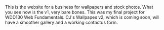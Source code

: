 This is the website for a business for wallpapers and stock photos. What you see now is the v1, very bare bones. This was my final project for WDD130 Web Fundamentals.
CJ's Wallpapes v2, which is coming soon, will have a smoother gallery and a working contactus form. 
